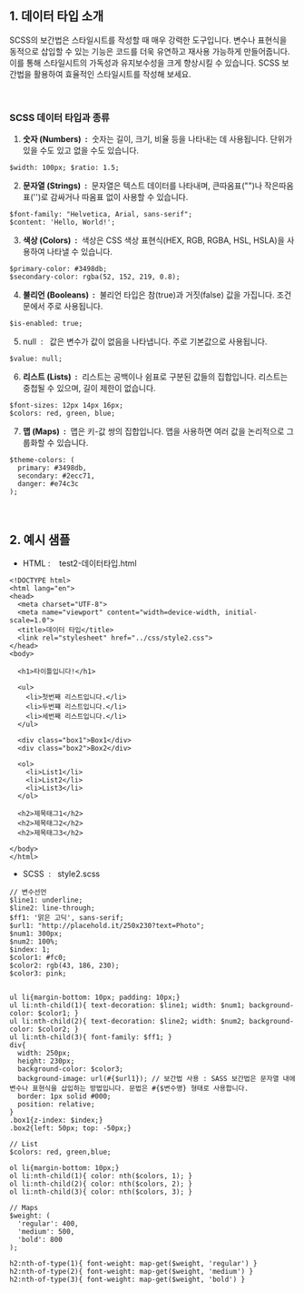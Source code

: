 ## 1\. 데이터 타입 소개  

SCSS의 보간법은 스타일시트를 작성할 때 매우 강력한 도구입니다. 변수나 표현식을 동적으로 삽입할 수 있는 기능은 코드를 더욱 유연하고 재사용 가능하게 만들어줍니다. 이를 통해 스타일시트의 가독성과 유지보수성을 크게 향상시킬 수 있습니다. SCSS 보간법을 활용하여 효율적인 스타일시트를 작성해 보세요.

  
<br>
  

### SCSS 데이터 타입과 종류

  

1. **숫자 (Numbers)  :**  숫자는 길이, 크기, 비율 등을 나타내는 데 사용됩니다. 단위가 있을 수도 있고 없을 수도 있습니다.

```
$width: 100px; $ratio: 1.5;
```

2. **문자열 (Strings)  :**  문자열은 텍스트 데이터를 나타내며, 큰따옴표("")나 작은따옴표('')로 감싸거나 따옴표 없이 사용할 수 있습니다.

```
$font-family: "Helvetica, Arial, sans-serif"; 
$content: 'Hello, World!';
```

3. **색상 (Colors)  :**  색상은 CSS 색상 표현식(HEX, RGB, RGBA, HSL, HSLA)을 사용하여 나타낼 수 있습니다.

```
$primary-color: #3498db; 
$secondary-color: rgba(52, 152, 219, 0.8);
```

4. **불리언 (Booleans)  :**  불리언 타입은 참(true)과 거짓(false) 값을 가집니다. 조건문에서 주로 사용됩니다.

```
$is-enabled: true;
```

  

5. null  :   값은 변수가 값이 없음을 나타냅니다. 주로 기본값으로 사용됩니다.

```
$value: null;
```

6. **리스트 (Lists)  :**  리스트는 공백이나 쉼표로 구분된 값들의 집합입니다. 리스트는 중첩될 수 있으며, 길이 제한이 없습니다.

```
$font-sizes: 12px 14px 16px; 
$colors: red, green, blue;
```

7. **맵 (Maps)  :**  맵은 키-값 쌍의 집합입니다. 맵을 사용하면 여러 값을 논리적으로 그룹화할 수 있습니다.

```
$theme-colors: ( 
  primary: #3498db, 
  secondary: #2ecc71, 
  danger: #e74c3c 
);
```

<br>

  

## 2\. 예시 샘플

  

- HTML :    test2-데이터타입.html

```
<!DOCTYPE html>
<html lang="en">
<head>
  <meta charset="UTF-8">
  <meta name="viewport" content="width=device-width, initial-scale=1.0">
  <title>데이터 타입</title>
  <link rel="stylesheet" href="../css/style2.css">
</head>
<body>
 
  <h1>타이틀입니다!</h1>
 
  <ul>
    <li>첫번째 리스트입니다.</li>
    <li>두번쨰 리스트입니다.</li>
    <li>세번째 리스트입니다.</li>
  </ul>

  <div class="box1">Box1</div>
  <div class="box2">Box2</div>

  <ol>
    <li>List1</li>
    <li>List2</li>
    <li>List3</li>
  </ol>

  <h2>제목태그1</h2>
  <h2>제목태그2</h2>
  <h2>제목태그3</h2>

</body>
</html>
```

  

- SCSS  :   style2.scss

```
// 변수선언
$line1: underline;
$line2: line-through;
$ff1: '맑은 고딕', sans-serif;
$url1: "http://placehold.it/250x230?text=Photo";
$num1: 300px;
$num2: 100%;
$index: 1;
$color1: #fc0;
$color2: rgb(43, 186, 230);
$color3: pink;


ul li{margin-bottom: 10px; padding: 10px;}
ul li:nth-child(1){ text-decoration: $line1; width: $num1; background-color: $color1; }
ul li:nth-child(2){ text-decoration: $line2; width: $num2; background-color: $color2; }
ul li:nth-child(3){ font-family: $ff1; }
div{
  width: 250px;
  height: 230px;
  background-color: $color3;
  background-image: url(#{$url1}); // 보간법 사용 : SASS 보간법은 문자열 내에 변수나 표현식을 삽입하는 방법입니다. 문법은 #{$변수명} 형태로 사용합니다.
  border: 1px solid #000;
  position: relative; 
}
.box1{z-index: $index;}
.box2{left: 50px; top: -50px;}

// List
$colors: red, green,blue;

ol li{margin-bottom: 10px;}
ol li:nth-child(1){ color: nth($colors, 1); }
ol li:nth-child(2){ color: nth($colors, 2); }
ol li:nth-child(3){ color: nth($colors, 3); }

// Maps
$weight: (
  'regular': 400,
  'medium': 500,
  'bold': 800
);

h2:nth-of-type(1){ font-weight: map-get($weight, 'regular') }
h2:nth-of-type(2){ font-weight: map-get($weight, 'medium') }
h2:nth-of-type(3){ font-weight: map-get($weight, 'bold') }
```